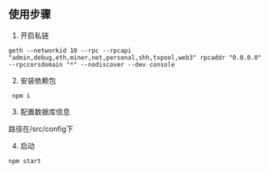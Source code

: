 ## 使用步骤

1. 开启私链 

 ```
 geth --networkid 10 --rpc --rpcapi "admin,debug,eth,miner,net,personal,shh,txpool,web3" rpcaddr "0.0.0.0" --rpccorsdomain "*" --nodiscover --dev console
 ```
2. 安装依赖包

```
 npm i
```
3. 配置数据库信息

路径在/src/config下

4. 启动

```
npm start
```